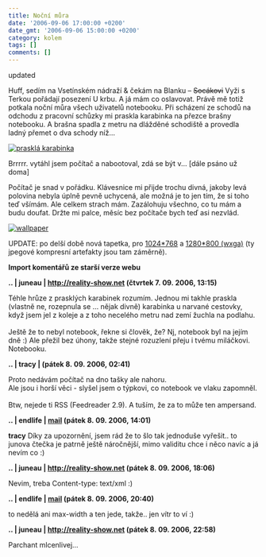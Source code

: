 ```yaml
---
title: Noční můra
date: '2006-09-06 17:00:00 +0200'
date_gmt: '2006-09-06 15:00:00 +0200'
category: kolem
tags: []
comments: []
---
```

<p><span class="hidden">updated </span>
<p>Huff, sedím na Vsetínském nádraží &amp; čekám na Blanku &ndash; <del>Socákovi</del> Vyži s Terkou pořádají posezení U krbu. A já mám co oslavovat. Právě mě totiž potkala noční můra všech uživatelů notebooku. Při scházení ze schodů na odchodu z pracovní schůzky mi praskla karabinka na přezce brašny notebooku. A brašna spadla z metru na dlážděné schodiště a provedla ladný přemet o dva schody níž...</p>
<div >
<a href="/assets/migrated/old-images/karabina.jpg"><img alt="prasklá karabinka" src="/assets/migrated/old-images/karabina.jpg"></a>
</div>
<p>Brrrrr. vytáhl jsem počítač a nabootoval, zdá se být v... [dále psáno už doma]</p>
<p>Počítač je snad v pořádku. Klávesnice mi přijde trochu divná, jakoby levá polovina nebyla úplně pevně uchycená, ale možná je to jen tím, že si toho teď všímám. Ale celkem strach mám. Zazálohuju všechno, co tu mám a budu doufat. Držte mi palce, měsíc bez počítače bych teď asi nezvlád.</p>
<div >
<a href="wallpaper.php"><img alt="wallpaper" src="/assets/migrated/old-images/mymemories.jpg"></a>
</div>
<p>UPDATE: po delší době nová tapetka, pro <a href="/assets/migrated/old-images/mymemories1024.jpg" target="_blank">1024*768</a> a <a href="/assets/migrated/old-images/mymemories1280w.jpg" target="_blank">1280*800 (wxga)</a> (ty jpegové kompresní artefakty jsou tam záměrně).</p>
<div class="import-komentaru">
<p><strong>Import komentářů ze starší verze webu</strong></p>
<div class="comment">
<p style="font-weight:bold"><span class="compredmet">..</span> | <span class="comname">juneau</span> |  <a href="http://reality-show.net">http://reality-show.net</a> (čtvrtek&nbsp;7.&nbsp;09.&nbsp;2006,&nbsp;13:15)</p>
<p>Téhle hrůze z prasklých karabinek rozumím. Jednou mi takhle praskla (vlastně ne, rozepnula se ... nějak divně) karabinka u narvané cestovky, když jsem jel z koleje a z toho necelého metru nad zemí žuchla na podlahu. <br>  <br> Ještě že to nebyl notebook, řekne si člověk, že? Nj, notebook byl na jejím dně :) Ale přežil bez úhony, takže stejné rozuzlení přeju i tvému miláčkovi. Notebooku. </p>
</div>
<div class="comment">
<p style="font-weight:bold"><span class="compredmet">..</span> | <span class="comname">tracy</span> | (pátek&nbsp;8.&nbsp;09.&nbsp;2006,&nbsp;02:41)</p>
<p>Proto nedávám počítač na dno tašky ale nahoru. <br> Ale jsou i horší věci - slyšel jsem o týpkovi, co notebook ve vlaku zapomněl. <br>  <br> Btw, nejede ti RSS (Feedreader 2.9). A tuším, že za to může ten ampersand. </p>
</div>
<div class="comment">
<p style="font-weight:bold"><span class="compredmet">..</span> | <span class="comname">endlife</span> |  <a href="mailto:jan.martinek@post.cz">mail</a> (pátek&nbsp;8.&nbsp;09.&nbsp;2006,&nbsp;14:01)</p>
<p><strong>tracy</strong> Díky za upozornění, jsem rád že to šlo tak jednoduše vyřešit.. to junova čtečka je patrně ještě náročnější, mimo validitu chce i něco navíc a já nevím co :) </p>
</div>
<div class="comment">
<p style="font-weight:bold"><span class="compredmet">..</span> | <span class="comname">juneau</span> |  <a href="http://reality-show.net">http://reality-show.net</a> (pátek&nbsp;8.&nbsp;09.&nbsp;2006,&nbsp;18:06)</p>
<p>Nevim, treba Content-type: text/xml :) </p>
</div>
<div class="comment">
<p style="font-weight:bold"><span class="compredmet">..</span> | <span class="comname">endlife</span> |  <a href="mailto:jan.martinek@post.cz">mail</a> (pátek&nbsp;8.&nbsp;09.&nbsp;2006,&nbsp;20:40)</p>
<p>to nedělá ani max-width a ten jede, takže.. jen vítr to ví :) </p>
</div>
<div class="comment">
<p style="font-weight:bold"><span class="compredmet">..</span> | <span class="comname">juneau</span> |  <a href="http://reality-show.net">http://reality-show.net</a> (pátek&nbsp;8.&nbsp;09.&nbsp;2006,&nbsp;22:58)</p>
<p>Parchant mlcenlivej... </p>
</div>
</div>
